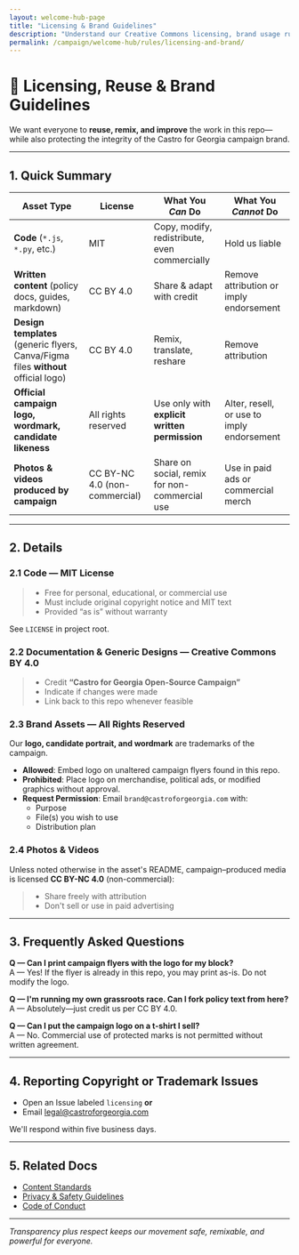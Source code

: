 ```yaml
---
layout: welcome-hub-page
title: "Licensing & Brand Guidelines"
description: "Understand our Creative Commons licensing, brand usage rules, and how to attribute campaign materials correctly."
permalink: /campaign/welcome-hub/rules/licensing-and-brand/
---
```


# 📜 Licensing, Reuse & Brand Guidelines

We want everyone to **reuse, remix, and improve** the work in this repo—while also protecting the integrity of the Castro for Georgia campaign brand.

---

## 1. Quick Summary

| Asset Type | License | What You *Can* Do | What You *Cannot* Do |
|------------|---------|-------------------|----------------------|
| **Code** (`*.js`, `*.py`, etc.) | MIT | Copy, modify, redistribute, even commercially | Hold us liable |
| **Written content** (policy docs, guides, markdown) | CC BY 4.0 | Share & adapt with credit | Remove attribution or imply endorsement |
| **Design templates** (generic flyers, Canva/Figma files **without** official logo) | CC BY 4.0 | Remix, translate, reshare | Remove attribution |
| **Official campaign logo, wordmark, candidate likeness** | All rights reserved | Use only with **explicit written permission** | Alter, resell, or use to imply endorsement |
| **Photos & videos produced by campaign** | CC BY-NC 4.0 (non-commercial) | Share on social, remix for non-commercial use | Use in paid ads or commercial merch |

---

## 2. Details

### 2.1 Code — MIT License

> - Free for personal, educational, or commercial use  
> - Must include original copyright notice and MIT text  
> - Provided “as is” without warranty

See `LICENSE` in project root.

### 2.2 Documentation & Generic Designs — Creative Commons BY 4.0

> - Credit **“Castro for Georgia Open-Source Campaign”**  
> - Indicate if changes were made  
> - Link back to this repo whenever feasible

### 2.3 Brand Assets — All Rights Reserved

Our **logo, candidate portrait, and wordmark** are trademarks of the campaign.

- **Allowed**: Embed logo on unaltered campaign flyers found in this repo.  
- **Prohibited**: Place logo on merchandise, political ads, or modified graphics without approval.  
- **Request Permission**: Email `brand@castroforgeorgia.com` with:
  - Purpose
  - File(s) you wish to use
  - Distribution plan

### 2.4 Photos & Videos

Unless noted otherwise in the asset's README, campaign–produced media is licensed **CC BY-NC 4.0** (non-commercial):

> - Share freely with attribution  
> - Don't sell or use in paid advertising

---

## 3. Frequently Asked Questions

**Q — Can I print campaign flyers with the logo for my block?**  
A — Yes! If the flyer is already in this repo, you may print as-is. Do not modify the logo.

**Q — I'm running my own grassroots race. Can I fork policy text from here?**  
A — Absolutely—just credit us per CC BY 4.0.

**Q — Can I put the campaign logo on a t-shirt I sell?**  
A — No. Commercial use of protected marks is not permitted without written agreement.

---

## 4. Reporting Copyright or Trademark Issues

- Open an Issue labeled `licensing` **or**  
- Email [legal@castroforgeorgia.com](mailto:legal@castroforgeorgia.com)

We'll respond within five business days.

---

## 5. Related Docs

- [Content Standards](./content-standards.md)  
- [Privacy & Safety Guidelines](./privacy-guidelines.md)  
- [Code of Conduct](./code-of-conduct.md)

---

_Transparency plus respect keeps our movement safe, remixable, and powerful for everyone._  
